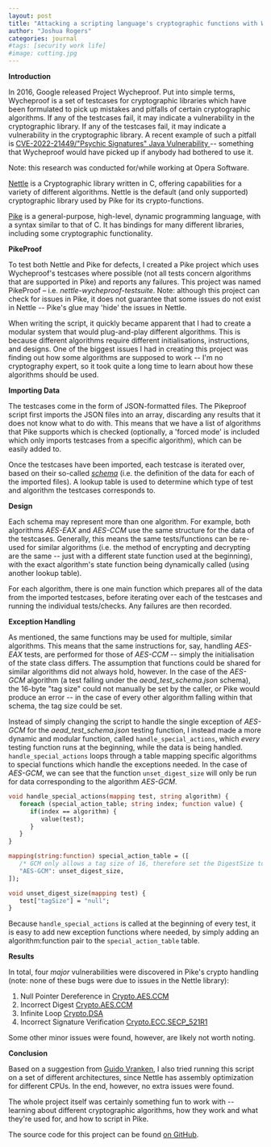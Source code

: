 ```yaml
---
layout: post
title: "Attacking a scripting language's cryptographic functions with Wycheproof"
author: "Joshua Rogers"
categories: journal
#tags: [security work life]
#image: cutting.jpg
---
```


**Introduction**

In 2016, Google released Project Wycheproof. Put into simple terms, Wycheproof is a set of testcases for cryptographic libraries which have been formulated to pick up mistakes and pitfalls of certain cryptographic algorithms. If any of the testcases fail, it may indicate a vulnerability in the cryptographic library. If any of the testcases fail, it may indicate a vulnerability in the cryptographic library. A recent example of such a pitfall is [CVE-2022-21449/"Psychic Signatures" Java Vulnerability ](https://neilmadden.blog/2022/04/19/psychic-signatures-in-java/) -- something that Wycheproof would have picked up if anybody had bothered to use it.

Note: this research was conducted for/while working at Opera Software.

[Nettle](https://www.lysator.liu.se/~nisse/nettle/) is a Cryptographic library written in C, offering capabilities for a variety of different algorithms. Nettle is the default (and only supported) cryptographic library used by Pike for its crypto-functions.

[Pike](https://pike.lysator.liu.se) is a general-purpose, high-level, dynamic programming language, with a syntax similar to that of C. It has bindings for many different libraries, including some cryptographic functionality.


**PikeProof**

To test both Nettle and Pike for defects, I created a Pike project which uses Wycheproof's testcases where possible (not all tests concern algorithms that are supported in Pike) and reports any failures. This project was named PikeProof – i.e. _nettle-wycheproof-testsuite_. Note: although this project can check for issues in Pike, it does not guarantee that some issues do not exist in Nettle -- Pike's glue may 'hide' the issues in Nettle.

When writing the script, it quickly became apparent that I had to create a modular system that would plug-and-play different algorithms. This is because different algorithms require different initialisations, instructions, and designs. One of the biggest issues I had in creating this project was finding out how some algorithms are supposed to work -- I'm no cryptography expert, so it took quite a long time to learn about how these algorithms should be used.

**Importing Data**

The testcases come in the form of JSON-formatted files. The Pikeproof script first imports the JSON files into an array, discarding any results that it does not know what to do with. This means that we have a list of algorithms that Pike supports which is checked (optionally, a 'forced mode' is included which only imports testcases from a specific algorithm), which can be easily added to.

Once the testcases have been imported, each testcase is iterated over, based on their so-called [_schema_](https://github.com/google/wycheproof/blob/master/doc/files.md) (i.e. the definition of the data for each of the imported files). A lookup table is used to determine which type of test and algorithm the testcases corresponds to.

**Design**

Each schema may represent more than one algorithm. For example, both algorithms _AES-EAX_ and _AES-CCM_ use the same structure for the data of the testcases. Generally, this means the same tests/functions can be re-used for similar algorithms (i.e. the method of encrypting and decrypting are the same -- just with a different state function used at the beginning), with the exact algorithm's state function being dynamically called (using another lookup table).

For each algorithm, there is one main function which prepares all of the data from the imported testcases, before iterating over each of the testcases and running the individual tests/checks. Any failures are then recorded.

**Exception Handling**

As mentioned, the same functions may be used for multiple, similar algorithms. This means that the same instructions for, say, handling _AES-EAX_ tests, are performed for those of _AES-CCM_ -- simply the initialisation of the state class differs.  The assumption that functions could be shared for similar algorithms did not always hold, however.  In the case of the _AES-GCM_ algorithm (a test falling under the _aead_test_schema.json_ schema), the 16-byte "tag size" could not manually be set by the caller, or Pike would produce an error -- in the case of every other algorithm falling within that schema, the tag size could be set.

Instead of simply changing the script to handle the single exception of _AES-GCM_ for the _aead_test_schema.json_ testing function, I instead made a more dynamic and modular function, called `handle_special_actions`, which _every_ testing function runs at the beginning, while the data is being handled. `handle_special_actions` loops through a table mapping specific algorithms to special functions which handle the exceptions needed. In the case of _AES-GCM_, we can see that the function `unset_digest_size` will only be run for data corresponding to the algorithm _AES-GCM_.
```pike
void handle_special_actions(mapping test, string algorithm) {
   foreach (special_action_table; string index; function value) {
      if(index == algorithm) {
         value(test);
      }
   }
}
```
```pike
mapping(string:function) special_action_table = ([
   /* GCM only allows a tag size of 16, therefore set the DigestSize to "null" */
   "AES-GCM": unset_digest_size,
]);
```
```pike
void unset_digest_size(mapping test) {
   test["tagSize"] = "null";
}
```

Because `handle_special_actions` is called at the beginning of every test, it is easy to add new exception functions where needed, by simply adding an algorithm:function pair to the `special_action_table` table.

**Results**

In total, four _major_ vulnerabilities were discovered in Pike's crypto handling (note: none of these bugs were due to issues in the Nettle library):
1. Null Pointer Dereference in [Crypto.AES.CCM](https://git.lysator.liu.se/pikelang/pike/-/issues/10072)
2. Incorrect Digest [Crypto.AES.CCM](https://git.lysator.liu.se/pikelang/pike/-/issues/10074)
3. Infinite Loop [Crypto.DSA](https://git.lysator.liu.se/pikelang/pike/-/issues/10075)
4. Incorrect Signature Verification [Crypto.ECC.SECP_521R1](https://git.lysator.liu.se/pikelang/pike/-/issues/10078)

Some other minor issues were found, however, are likely not worth noting.

**Conclusion**

Based on a suggestion from [Guido Vranken](guidovranken.com), I also tried running this script on a set of different architectures, since Nettle has assembly optimization for different CPUs. In the end, however, no extra issues were found.

The whole project itself was certainly something fun to work with -- learning about different cryptographic algorithms, how they work and what they're used for, and how to script in Pike.

The source code for this project can be found [on GitHub](https://github.com/operasoftware/nettle-wycheproof-testsuite).
